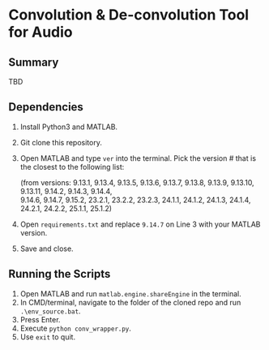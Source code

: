 # Convolution & De-convolution Tool for Audio

## Summary
TBD

## Dependencies
1. Install Python3 and MATLAB.
2. Git clone this repository.
3. Open MATLAB and type `ver` into the terminal. Pick the version # that is the closest to the following list:

    (from versions: 9.13.1, 9.13.4, 9.13.5, 9.13.6, 9.13.7, 9.13.8, 9.13.9, 9.13.10, 9.13.11, 9.14.2, 9.14.3, 9.14.4, \
     9.14.6, 9.14.7, 9.15.2, 23.2.1, 23.2.2, 23.2.3, 24.1.1, 24.1.2, 24.1.3, 24.1.4, 24.2.1, 24.2.2, 25.1.1, 25.1.2)
4. Open `requirements.txt` and replace `9.14.7` on Line 3 with your MATLAB version.
5. Save and close.

## Running the Scripts
1. Open MATLAB and run `matlab.engine.shareEngine` in the terminal.
2. In CMD/terminal, navigate to the folder of the cloned repo and run `.\env_source.bat`.
3. Press Enter.
4. Execute `python conv_wrapper.py`.
5. Use `exit` to quit.

